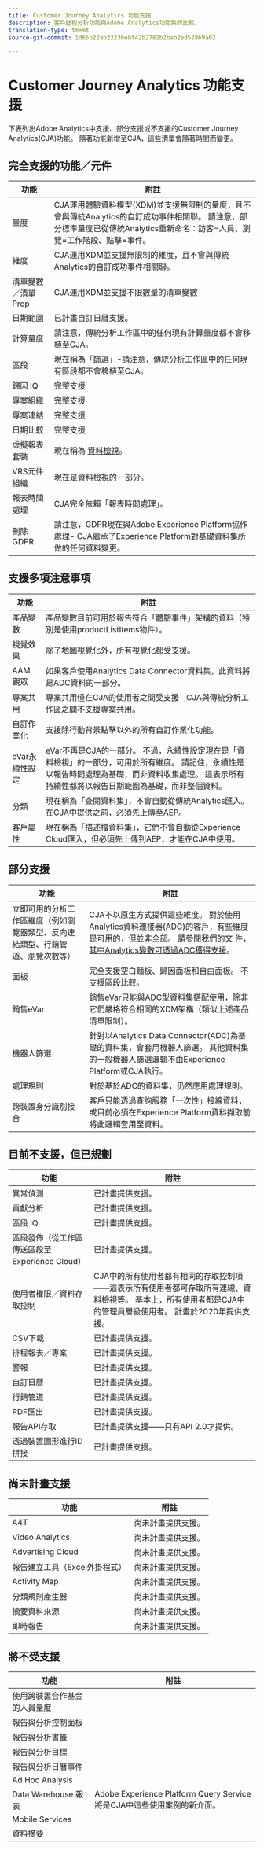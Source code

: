 ```yaml
---
title: Customer Journey Analytics 功能支援
description: 客戶歷程分析功能與Adobe Analytics功能集的比較。
translation-type: tm+mt
source-git-commit: 1d65b22ab2323bebf42b2782b2bab2ed52869a02

---
```



# Customer Journey Analytics 功能支援

下表列出Adobe Analytics中支援、部分支援或不支援的Customer Journey Analytics(CJA)功能。 隨著功能新增至CJA，這些清單會隨著時間而變更。

## 完全支援的功能／元件

| 功能 | 附註 |
| --- | --- |
| 量度 | CJA運用體驗資料模型(XDM)並支援無限制的量度，且不會與傳統Analytics的自訂成功事件相關聯。 請注意，部分標準量度已從傳統Analytics重新命名：訪客=人員、瀏覽=工作階段、點擊=事件。 |
| 維度 | CJA運用XDM並支援無限制的維度，且不會與傳統Analytics的自訂成功事件相關聯。 |
| 清單變數／清單Prop | CJA運用XDM並支援不限數量的清單變數 |
| 日期範圍 | 已計畫自訂日曆支援。 |
| 計算量度 | 請注意，傳統分析工作區中的任何現有計算量度都不會移植至CJA。 |
| 區段 | 現在稱為「篩選」-請注意，傳統分析工作區中的任何現有區段都不會移植至CJA。 |
| 歸因 IQ | 完整支援 |
| 專案組織 | 完整支援 |
| 專案連結 | 完整支援 |
| 日期比較 | 完整支援 |
| 虛擬報表套裝 | 現在稱為 [資料檢視](/help/data-views/create-dataview.md)。 |
| VRS元件組織 | 現在是資料檢視的一部分。 |
| 報表時間處理 | CJA完全依賴「報表時間處理」。 |
| 刪除GDPR | 請注意，GDPR現在與Adobe Experience Platform協作處理- CJA繼承了Experience Platform對基礎資料集所做的任何資料變更。 |

## 支援多項注意事項

| 功能 | 附註 |
| --- | --- |
| 產品變數 | 產品變數目前可用於報告符合「體驗事件」架構的資料（特別是使用productListItems物件）。 |
| 視覺效果 | 除了地圖視覺化外，所有視覺化都受支援。 |
| AAM觀眾 | 如果客戶使用Analytics Data Connector資料集，此資料將是ADC資料的一部分。 |
| 專案共用 | 專案共用僅在CJA的使用者之間受支援- CJA與傳統分析工作區之間不支援專案共用。 |
| 自訂作業化 | 支援除行動背景點擊以外的所有自訂作業化功能。 |
| eVar永續性設定 | eVar不再是CJA的一部分。 不過，永續性設定現在是「資料檢視」的一部分，可用於所有維度。 請記住，永續性是以報告時間處理為基礎，而非資料收集處理。 這表示所有持續性都將以報告日期範圍為基礎，而非整個資料。 |
| 分類 | 現在稱為「查閱資料集」，不會自動從傳統Analytics匯入。 在CJA中提供之前，必須先上傳至AEP。 |
| 客戶屬性 | 現在稱為「描述檔資料集」，它們不會自動從Experience Cloud匯入，但必須先上傳到AEP，才能在CJA中使用。 |

## 部分支援

| 功能 | 附註 |
| --- | --- |
| 立即可用的分析工作區維度（例如瀏覽器類型、反向連結類型、行銷管道、瀏覽次數等） | CJA不以原生方式提供這些維度。 對於使用Analytics資料連接器(ADC)的客戶，有些維度是可用的，但並非全部。 請參閱我們的文 [件，其中Analytics變數可透過ADC獲得支援](https://www.adobe.io/apis/experienceplatform/home/data-ingestion/data-ingestion-services.html#!api-specification/markdown/narrative/technical_overview/acp_connectors_overview/analytics_mapping_fields.md)。 |
| 面板 | 完全支援空白麵板、歸因面板和自由面板。 不支援區段比較。 |
| 銷售eVar | 銷售eVar只能與ADC型資料集搭配使用，除非它們嚴格符合相同的XDM架構（類似上述產品清單限制）。 |
| 機器人篩選 | 針對以Analytics Data Connector(ADC)為基礎的資料集，會套用機器人篩選。 其他資料集的一般機器人篩選邏輯不由Experience Platform或CJA執行。 |
| 處理規則 | 對於基於ADC的資料集，仍然應用處理規則。 |
| 跨裝置身分識別接合 | 客戶只能透過查詢服務「一次性」接線資料，或目前必須在Experience Platform資料擷取前將此邏輯套用至資料。 |

## 目前不支援，但已規劃

| 功能 | 附註 |
| --- | --- |
| 異常偵測 | 已計畫提供支援。 |
| 貢獻分析 | 已計畫提供支援。 |
| 區段 IQ | 已計畫提供支援。 |
| 區段發佈（從工作區傳送區段至Experience Cloud） | 已計畫提供支援。 |
| 使用者權限／資料存取控制 | CJA中的所有使用者都有相同的存取控制項——這表示所有使用者都可存取所有連線、資料檢視等。 基本上，所有使用者都是CJA中的管理員層級使用者。 計畫於2020年提供支援。 |
| CSV下載 | 已計畫提供支援。 |
| 排程報表／專案 | 已計畫提供支援。 |
| 警報 | 已計畫提供支援。 |
| 自訂日曆 | 已計畫提供支援。 |
| 行銷管道 | 已計畫提供支援。 |
| PDF匯出 | 已計畫提供支援。 |
| 報告API存取 | 已計畫提供支援——只有API 2.0才提供。 |
| 透過裝置圖形進行ID拼接 | 已計畫提供支援。 |

## 尚未計畫支援

| 功能 | 附註 |
| --- | --- |
| A4T | 尚未計畫提供支援。 |
| Video Analytics | 尚未計畫提供支援。 |
| Advertising Cloud | 尚未計畫提供支援。 |
| 報告建立工具（Excel外掛程式） | 尚未計畫提供支援。 |
| Activity Map | 尚未計畫提供支援。 |
| 分類規則產生器 | 尚未計畫提供支援。 |
| 摘要資料來源 | 尚未計畫提供支援。 |
| 即時報告 | 尚未計畫提供支援。 |

## 將不受支援

| 功能 | 附註 |
| --- | --- |
| 使用跨裝置合作基金的人員量度 |  |
| 報告與分析控制面板 |  |
| 報告與分析書籤 |  |
| 報告與分析目標 |  |
| 報告與分析日曆事件 |  |
| Ad Hoc Analysis |  |
| Data Warehouse 報表 | Adobe Experience Platform Query Service將是CJA中這些使用案例的新介面。 |
| Mobile Services |  |
| 資料摘要 |  |
